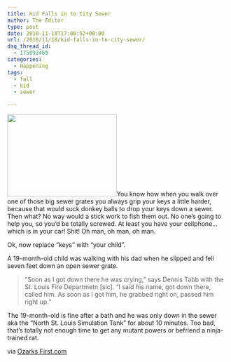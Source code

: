 ```yaml
---
title: Kid Falls in to City Sewer
author: The Editor
type: post
date: 2010-11-18T17:00:52+00:00
url: /2010/11/18/kid-falls-in-to-city-sewer/
dsq_thread_id:
  - 175092469
categories:
  - Happening
tags:
  - fall
  - kid
  - sewer

---
```

[<img class="size-full wp-image-7922 alignright" title="teenage-ninja-turtle-pizza-party-830-pm-i-like-turtles" src="http://media.punchingkitty.com/wordpress/2010/11/teenage-ninja-turtle-pizza-party-830-pm-i-like-turtles.jpeg?filter=resize&w=250" alt="" width="250" height="187" />][1]You know how when you walk over one of those big sewer grates you always grip your keys a little harder, because that would suck donkey balls to drop your keys down a sewer. Then what? No way would a stick work to fish them out. No one&#8217;s going to help you, so you&#8217;d be totally screwed. At least you have your cellphone&#8230;which is in your car! Shit! Oh man, oh man, oh man.

Ok, now replace &#8220;keys&#8221; with &#8220;your child&#8221;.

A 19-month-old child was walking with his dad when he slipped and fell seven feet down an open sewer grate.

> &#8220;Soon as I got down there he was crying,&#8221; says Dennis Tabb with the St. Louis Fire Departmetn [sic]. &#8220;I said his name, got down there, called him. As soon as I got him, he grabbed right on, passed him right up.&#8221;

The 19-month-old is fine after a bath and he was only down in the sewer aka the &#8220;North St. Louis Simulation Tank&#8221; for about 10 minutes. Too bad, that&#8217;s totally not enough time to get any mutant powers or befriend a ninja-trained rat.

via <a href="http://ozarksfirst.com/fulltext?nxd_id=357706" target="_blank">Ozarks First.com</a>

 [1]: http://media.punchingkitty.com/wordpress/2010/11/teenage-ninja-turtle-pizza-party-830-pm-i-like-turtles.jpeg